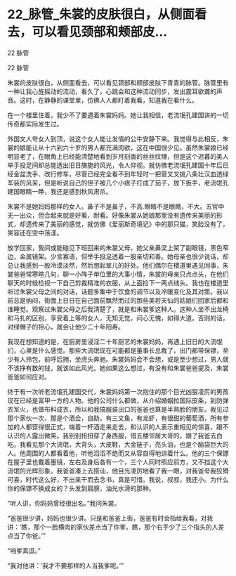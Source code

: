 # 22_脉管_朱裳的皮肤很白，从侧面看去，可以看见颈部和颊部皮...

22 脉管

22 脉管

朱裳的皮肤很白，从侧面看去，可以看见颈部和颊部皮肤下青青的脉管。脉管里有一种让我心旌摇动的流动，看久了，心跳会和这种流动同步，发出震耳欲聋的声音。这时，在静静的课堂里，仿佛人人都盯着我看，知道我在看什么。

在一个楼里住着，我少不了要遇着朱裳妈妈。她让我相信，老流氓孔建国讲的一切传奇都实际发生过。

外国文人夸女人到顶，说这个女人能让发情的公牛安静下来。我觉得与此相反，朱裳的娘能让从十六到六十岁的男人都充满肉欲，这在中国很少见。虽然朱裳娘已经明显老了，在眼角上已经能清楚地看到岁月刻画的丝丝纹理，但是这个迟暮的美人举手投足间却总能透出旧日旖旎的风光，令人仰视。就仿佛老流氓孔建国十年后已经金盆洗手、改行修车，尽管已经完全看不到年轻时一把管叉叉挑八条壮汉血透绿军装的风采，但是听说自己的侄子被几个小痞子打成了茄子，放下扳手，老流氓孔建国眼睛一睁，我还是感到秋风肃杀。

朱裳不是她妈妈那样的女人。鼻子不是鼻子，不高.眼睛不是眼睛，不大。五官中无一出众，但合起来就是好看，耐看。好像朱裳从她娘那里没有遗传来美丽的形式，却遗传来了美丽的感觉，就仿佛《爱丽斯奇境记》中的那只猫，笑脸没有了，笑容还在空中荡漾。

放学回家，我间或能碰见下班回来的朱裳父母，她父亲鼻梁上架了副眼镜，黑色窄边，金属镜架。少言寡语，但举手投足透着一股亲切和善。她母亲也很少说话，却总让我感到一股冷漠淡然，然后想起翠儿的好处。他们偶尔在楼道里遇见同事，朱裳爸爸常寒暄几句，聊一小阵子单位里的大事小情，朱裳的母亲只点点头，在他们聊天的时候检视一下自己剪裁精准的衣服，从上面捡下一两点线头。我也在楼道里听过朱裳父母之间的对话，话题多集中于饮食的调节以及冷暖变化及其对策。我以前总是纳闷，街面上日日在自己面前飘然而过的那些美若天仙的姑娘们回家后都和谁睡觉。观察过朱裳父母之后我清楚了，就是和朱裳爹这种人。这种人坐不出龙椅和马扎的区别，享受着上等的女人，无知无觉，问心无愧，如得大道。否则的话，对绿帽子的担心，就会让他少二十年阳寿。

我现在想知道的是，在厨房里浸淫二十年厨艺的朱裳妈妈，再遇上旧日的大流氓们，心里是什么感觉。那些大流氓现在可能都是董事长总裁了，出门都带保镖，至少有人拎包，前呼后拥，坐虎头奔驰。朱裳妈妈会不会想，或是至少想过，男人就不该挣有数的钱，就该如此风光。她如果这么想过，有没有和朱裳爸爸提及，朱裳爸爸如何应对。

终于有一次听老流氓孔建国交代，朱裳妈妈第一次抱住的那个目光凶狠凌厉的男孩现在已经是富甲一方的人物。他的公司什么都做，从介绍婚姻拉国际皮条，到防弹衣军火，也做布料成衣，所以和我搞服装出口的爸爸也算是半熟脸的朋友。我见过那个家伙一次，那是个酒会，自助，有三文鱼，有龙虾，有很甜的葡萄酒，所有参加的人都穿得很正式，端着一杯酒走来走去，和认识的人表示重相见的惊喜，跟不认识的人露出微笑。我别别扭扭穿了身西服，借五楼邻居大哥的，跟了我爸去白吃。我看见那个大流氓，大背头，大皮鞋，大金链子，亮头油，也是个脑袋巨大的人。他周围的人都看着他，听他滔滔不绝而又从容自得地讲着什么。他的三个保镖在屋子里也戴着墨镜，左右及身后各有一个，三个人同时照应前方，又不挡这个大流氓的光辉形象。我爸爸凑上去搭讪，他目光凌厉地看了我一眼，对我爸夸我狡猾可喜，时代这么好，不出来干而去念书，真是可惜。我说，叔叔，我还小。为什么你的保镖不换成女的？头发到肩膀，油光水滑的那种。

“听人讲，你妈妈曾经很出名。”我问朱裳。

“爸爸很少讲，妈妈也很少讲。只是和爸爸上街，爸爸有时会指给我看，对我讲：‘瞧，那个一脸横肉的家伙差点当了你爹。瞧，那个右手少了三个指头的人差点当了你爸。’”

“咱爹真逗。”

“我对他讲：‘我才不要那样的人当我爹呢。’”